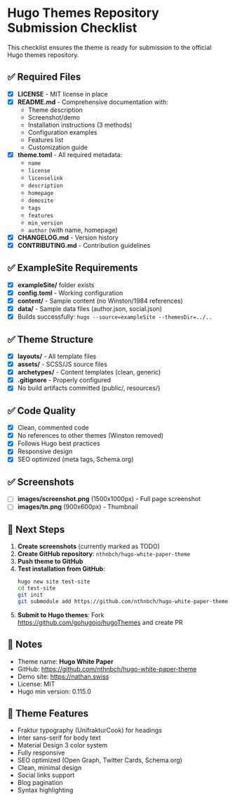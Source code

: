 # Hugo Themes Repository Submission Checklist

This checklist ensures the theme is ready for submission to the official Hugo themes repository.

## ✅ Required Files

- [x] **LICENSE** - MIT license in place
- [x] **README.md** - Comprehensive documentation with:
  - Theme description
  - Screenshot/demo
  - Installation instructions (3 methods)
  - Configuration examples
  - Features list
  - Customization guide
- [x] **theme.toml** - All required metadata:
  - `name`
  - `license`
  - `licenselink`
  - `description`
  - `homepage`
  - `demosite`
  - `tags`
  - `features`
  - `min_version`
  - `author` (with name, homepage)
- [x] **CHANGELOG.md** - Version history
- [x] **CONTRIBUTING.md** - Contribution guidelines

## ✅ ExampleSite Requirements

- [x] **exampleSite/** folder exists
- [x] **config.toml** - Working configuration
- [x] **content/** - Sample content (no Winston/1984 references)
- [x] **data/** - Sample data files (author.json, social.json)
- [x] Builds successfully: `hugo --source=exampleSite --themesDir=../..`

## ✅ Theme Structure

- [x] **layouts/** - All template files
- [x] **assets/** - SCSS/JS source files
- [x] **archetypes/** - Content templates (clean, generic)
- [x] **.gitignore** - Properly configured
- [x] No build artifacts committed (public/, resources/)

## ✅ Code Quality

- [x] Clean, commented code
- [x] No references to other themes (Winston removed)
- [x] Follows Hugo best practices
- [x] Responsive design
- [x] SEO optimized (meta tags, Schema.org)

## ✅ Screenshots

- [ ] **images/screenshot.png** (1500x1000px) - Full page screenshot
- [ ] **images/tn.png** (900x600px) - Thumbnail

## 🚀 Next Steps

1. **Create screenshots** (currently marked as TODO)
2. **Create GitHub repository**: `nthnbch/hugo-white-paper-theme`
3. **Push theme to GitHub**
4. **Test installation from GitHub**: 
   ```bash
   hugo new site test-site
   cd test-site
   git init
   git submodule add https://github.com/nthnbch/hugo-white-paper-theme themes/hugo-white-paper
   ```
5. **Submit to Hugo themes**: Fork https://github.com/gohugoio/hugoThemes and create PR

## 📝 Notes

- Theme name: **Hugo White Paper**
- GitHub: https://github.com/nthnbch/hugo-white-paper-theme
- Demo site: https://nathan.swiss
- License: MIT
- Hugo min version: 0.115.0

## 🎨 Theme Features

- Fraktur typography (UnifrakturCook) for headings
- Inter sans-serif for body text
- Material Design 3 color system
- Fully responsive
- SEO optimized (Open Graph, Twitter Cards, Schema.org)
- Clean, minimal design
- Social links support
- Blog pagination
- Syntax highlighting
